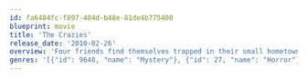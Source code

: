 ```yaml
---
id: fa6484fc-f897-404d-b48e-81de4b775400
blueprint: movie
title: 'The Crazies'
release_date: '2010-02-26'
overview: 'Four friends find themselves trapped in their small hometown after they discover their friends and neighbors going quickly and horrifically insane.'
genres: '[{"id": 9648, "name": "Mystery"}, {"id": 27, "name": "Horror"}, {"id": 28, "name": "Action"}]'
---
```

